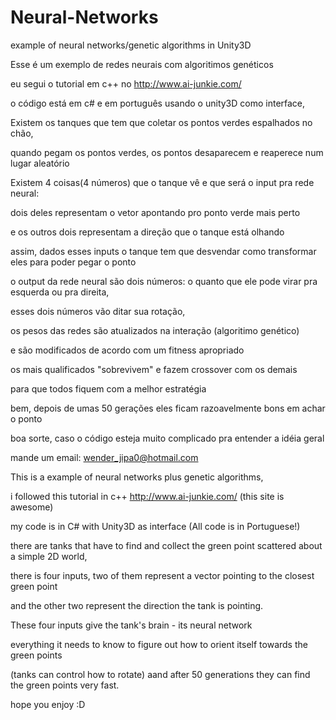 # Neural-Networks
example of neural networks/genetic algorithms in Unity3D

Esse é um exemplo de redes neurais com algoritimos genéticos

eu segui o tutorial em c++ no http://www.ai-junkie.com/

o código está em c# e em português usando o unity3D como interface,

Existem os tanques que tem que coletar os pontos verdes espalhados no chão,

quando pegam os pontos verdes, os pontos desaparecem e reaperece num lugar aleatório

Existem 4 coisas(4 números) que o tanque vê e que será o input pra rede neural: 

dois deles representam o vetor apontando pro ponto verde mais perto

e os outros dois representam a direção que o tanque está olhando

assim, dados esses inputs o tanque tem que desvendar como transformar eles para poder pegar o ponto

o output da rede neural são dois números:
o quanto que ele pode virar pra esquerda ou pra direita,

esses dois números vão ditar sua rotação,

os pesos das redes são atualizados na interação (algoritimo genético)

e são modificados de acordo com um fitness apropriado

os mais qualificados "sobrevivem" e fazem crossover com os demais

para que todos fiquem com a melhor estratégia

bem, depois de umas 50 gerações eles ficam razoavelmente bons em achar o ponto

boa sorte, caso o código esteja muito complicado pra entender a idéia geral

mande um email: wender_jipa0@hotmail.com


This is a example of neural networks plus genetic algorithms, 

i followed this tutorial in c++ http://www.ai-junkie.com/ (this site is awesome)

my code is in C# with Unity3D as interface (All code is in Portuguese!)

there are tanks that have to find and collect the green point scattered about a simple 2D world, 

there is four inputs, two of them represent a vector pointing to the closest green point 

and the other two represent the direction the tank is pointing. 

These four inputs give the tank's brain - its neural network

 everything it needs to know to figure out how to orient itself towards the green points 

(tanks can control how to rotate) aand after 50 generations they can find the green points very fast.

hope you enjoy :D
